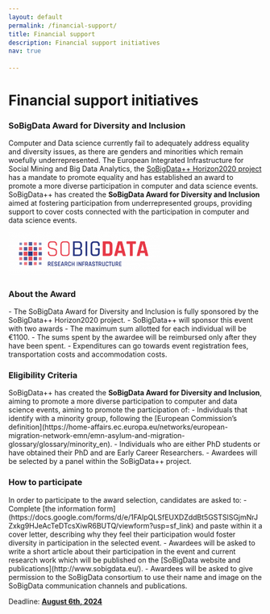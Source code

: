 ```yaml
---
layout: default
permalink: /financial-support/
title: Financial support
description: Financial support initiatives
nav: true

---
```


<h1><b>Financial support initiatives</b></h1>

<h3>SoBigData Award for Diversity and Inclusion</h3>

Computer and Data science currently fail to adequately address equality and diversity issues, as there are genders and minorities which remain woefully underrepresented. The European Integrated Infrastructure for Social Mining and Big Data Analytics, the [SoBigData++ Horizon2020 project](https://cordis.europa.eu/project/id/871042) has a mandate to promote equality and has established an award to promote a more diverse participation in computer and data science events. SoBigData++ has created the <b>SoBigData Award for Diversity and Inclusion</b> aimed at fostering participation from underrepresented groups, providing support to cover costs connected with the participation in computer and data science events. 

<img src="/assets/img/Logo_SoBigData.png" alt="Logo SoBigData" width="300" >

<h3>About the Award</h3>
- The SoBigData Award for Diversity and Inclusion is fully sponsored by the SoBigData++ Horizon2020 project.
- SoBigData++ will sponsor this event with two awards
- The maximum sum allotted for each individual will be €1100.
- The sums spent by the awardee will be reimbursed only after they have been spent.
- Expenditures can go towards event registration fees, transportation costs and accommodation costs. 

<h3>Eligibility Criteria</h3>
SoBigData++ has created the <b>SoBigData Award for Diversity and Inclusion</b>, aiming to promote a more diverse participation to computer and data science events, aiming to promote the participation of:
- Individuals that identify with a minority group, following the [European Commission’s definition](https://home-affairs.ec.europa.eu/networks/european-migration-network-emn/emn-asylum-and-migration-glossary/glossary/minority_en).
- Individuals who are either PhD students or have obtained their PhD and are Early Career Researchers.
- Awardees will be selected by a panel within the SoBigData++ project.


<h3>How to participate</h3>
In order to participate to the award selection, candidates are asked to:
- Complete [the information form](https://docs.google.com/forms/d/e/1FAIpQLSfEUXDZddBt5GSTSlSGjmNrJZxkg9HJeAcTeDTcsXiwR6BUTQ/viewform?usp=sf_link) and paste within it a cover letter, describing why they feel their participation would foster diversity in participation in the selected event.
- Awardees will be asked to write a short article about their participation in the event and current research work which will be published on the [SoBigData website and publications](http://www.sobigdata.eu/).
- Awardees will be asked to give permission to the SoBigData consortium to use their name and image on the SoBigData communication channels and publications.

Deadline: <b><u>August 6th, 2024</u></b>